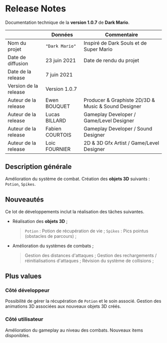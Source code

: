 # Release Notes

Documentation technique de la **version 1.0.7** de **Dark Mario**.

|                      |Données         |Commentaire                                         |
|----------------------|----------------|----------------------------------------------------|
|Nom du projet         |`"Dark Mario"`  |Inspiré de Dark Souls et de Super Mario             |
|Date de diffusion     |23 juin 2021    |Date de rendu du projet                             |
|Date de la release    |7 juin 2021     |                                                    |
|Version de la release |Version 1.0.7   |                                                    |
|Auteur de la release  |Ewen BOUQUET    |Producer & Graphiste 2D/3D & Music & Sound Designer | 
|Auteur de la release  |Lucas BILLARD   |Gameplay Developer / Game/Level Designer            |
|Auteur de la release  |Fabien COURTOIS |Gameplay Developer / Sound Designer                 | 
|Auteur de la release  |Loic FOURNIER   |2D & 3D Gfx Artist / Game/Level Designer            |

## Description générale

Amélioration du système de combat. Création des **objets 3D** suivants : `Potion`, `Spikes`.

## Nouveautés

Ce lot de développements inclut la réalisation des tâches suivantes.
- Réalisation des **objets 3D** ;
	>  `Potion` : Potion de récupération de vie ;
	>  `Spikes` : Pics pointus (obstacles de parcours) ;
	
- Amélioration du systèmes de combats ;
	>  Gestion des distances d'attaques ;
	>  Gestion des rechargements / réinitialisations d'attaques ;
	>  Révision du système de collisions ;

## Plus values

### Côté développeur

Possibilité de gérer la récupération de `Potion` et le soin associé.
Gestion des animations 3D associées aux nouveaux objets 3D créés.

### Côté utilisateur

Amélioration du gameplay au niveau des combats.
Nouveaux items disponibles.

